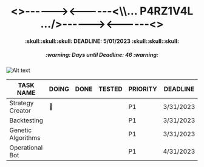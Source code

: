 <h1 align="center"><>------><------<\\... P4RZ1V4L .../>------><------<></h1>
<h4 align="center">:skull::skull::skull: DEADLINE: 5/01/2023 :skull::skull::skull:</h4>
<!-- Days until deadline updated at 3/16/2023 -->
<h5 align="center">:warning: Days until Deadline: 46 :warning:</h5>

![Alt text](https://www.gamersglobal.de/sites/gamersglobal.de/files/galerie/280/VirtuaVerse_03.jpg "p4rz1v4l")

<div align="center">

| TASK NAME          | DOING     | DONE | TESTED | PRIORITY | DEADLINE  |
| ------------------ | --------- | ---- | ------ | -------- | --------- |
| Strategy Creator   | :trident: |      |        | P1       | 3/31/2023 |
| Backtesting        |           |      |        | P1       | 3/31/2023 |
| Genetic Algorithms |           |      |        | P1       | 3/31/2023 |
| Operational Bot    |           |      |        | P1       | 4/31/2023 |

</div>
